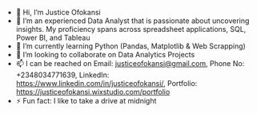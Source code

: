 - 👋 Hi, I’m Justice Ofokansi
- 👀 I’m an experienced Data Analyst that is passionate about uncovering insights. My proficiency spans across spreadsheet applications, SQL, Power BI, and Tableau
- 🌱 I’m currently learning Python (Pandas, Matplotlib & Web Scrapping)
- 💞️ I’m looking to collaborate on Data Analytics Projects
- 📫 I can be reached on Email: justiceofokansi@gmail.com, Phone No: +2348034771639, LinkedIn: https://www.linkedin.com/in/justiceofokansi/, Portfolio: https://justiceofokansi.wixstudio.com/portfolio
- ⚡ Fun fact: I like to take a drive at midnight

<!---
Ofochinedu/Ofochinedu is a ✨ special ✨ repository because its `README.md` (this file) appears on your GitHub profile.
You can click the Preview link to take a look at your changes.
--->
